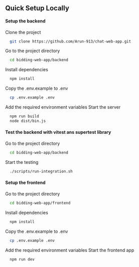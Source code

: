 ## Quick Setup Locally

#### Setup the backend

Clone the project

```bash
  git clone https://github.com/Arun-913/chat-web-app.git
```

Go to the project directory

```bash
  cd bidding-web-app/backend
```

Install dependencies

```bash
  npm install
```

Copy the .env.example to .env
```bash
  cp .env.example .env
```

Add the required environment variables
Start the server
```bash
  npm run build
  node dist/bin.js
```

#### Test the backend with vitest ans supertest library

Go to the project directory

```bash
  cd bidding-web-app/backend
```
Start the testing

```bash
  ./scripts/run-integration.sh
```

#### Setup the frontend

Go to the project directory

```bash
  cd bidding-web-app/frontend
```

Install dependencies

```bash
  npm install
```

Copy the .env.example to .env
```bash
  cp .env.example .env
```

Add the required environment variables
Start the frontend app
```bash
  npm run dev
```